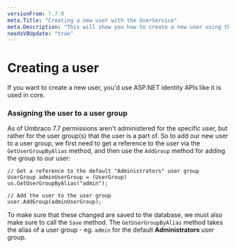 ```yaml
---
versionFrom: 7.7.0
meta.Title: "Creating a new user with the UserService"
meta.Description: "This will show you how to create a new user using the UserService in Umbraco."
needsV8Update: "true"
---
```

# Creating a user
If you want to create a new user, you'd use ASP.NET identity APIs like it is used in core.

### Assigning the user to a user group
As of Umbraco 7.7 permissions aren't administered for the specific user, but rather for the user group(s) that the user is a part of. So to add our new user to a user group, we first need to get a reference to the user via the `GetUserGroupByAlias` method, and then use the `AddGroup` method for adding the group to our user:

    // Get a reference to the default "Administrators" user group
    UserGroup adminUserGroup = (UserGroup) us.GetUserGroupByAlias("admin");

    // Add the user to the user group
    user.AddGroup(adminUserGroup);

To make sure that these changed are saved to the database, we must also make sure to call the `Save` method. The `GetUserGroupByAlias` method takes the alias of a user group - eg. `admin` for the default **Administrators** user group.
